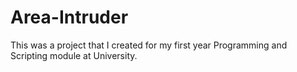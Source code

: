 # Area-Intruder
This was a project that I created for my first year Programming and Scripting module at University.
